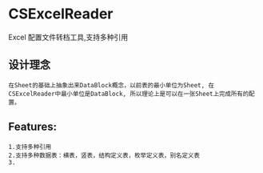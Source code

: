 # CSExcelReader
Excel 配置文件转档工具,支持多种引用

## 设计理念
    在Sheet的基础上抽象出来DataBlock概念，以前表的最小单位为Sheet, 在CSExcelReader中最小单位是DataBlock, 所以理论上是可以在一张Sheet上完成所有的配置。
## Features:
    1.支持多种引用
    2.支持多种数据表：横表，竖表，结构定义表，枚举定义表，别名定义表
    3.